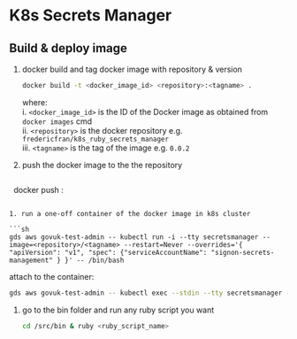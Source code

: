 # K8s Secrets Manager

## Build & deploy image

1. docker build and  tag docker image with repository & version

   ```sh
   docker build -t <docker_image_id> <repository>:<tagname> .
   ```

   where:  
   i. `<docker_image_id>` is the ID of the Docker image as obtained from `docker images` cmd  
   ii. `<repository>` is the docker repository e.g. `fredericfran/k8s_ruby_secrets_manager`  
   iii. `<tagname>` is the tag of the image e.g. `0.0.2`

1. push the docker image to the the repository

   ```sh
   docker push <repository>:<tagname>
   ```

1. run a one-off container of the docker image in k8s cluster

   ```sh
   gds aws govuk-test-admin -- kubectl run -i --tty secretsmanager --image=<repository>/<tagname> --restart=Never --overrides='{ "apiVersion": "v1", "spec": {"serviceAccountName": "signon-secrets-management" } }' -- /bin/bash  
   ```

   attach to the container:

   ```sh
   gds aws govuk-test-admin -- kubectl exec --stdin --tty secretsmanager -- /bin/bash
   ```

1. go to the bin folder and run any ruby script you want
   ```sh
   cd /src/bin & ruby <ruby_script_name>
   ```
